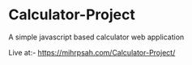 # Calculator-Project

A simple javascript based calculator web application

Live at:- https://mihrpsah.com/Calculator-Project/
